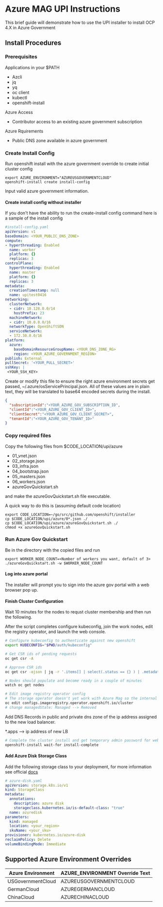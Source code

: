 # Azure MAG UPI Instructions

This brief guide will demonstrate how to use the UPI installer to install OCP 4.X in Azure Government

## Install Procedures

### Prerequisites

Applications in your $PATH
- Azcli
- jq
- yq
- oc client
- kubectl
- openshift-install

Azure Access
- Contributor access to an existing azure government subscription

Azure Rquirements
- Public DNS zone available in azure government

### Create Install Config

Run openshift install with the azure government override to create initial cluster config
```shell
export AZURE_ENVIRONMENT="AZUREUSGOVERNMENTCLOUD"
openshift-install create install-config
```

Input valid azure government information.

#### Create install config without installer

If you don't have the ability to run the create-install config command here is a sample of the install config

```yaml
#install-config.yaml
apiVersion: v1
baseDomain: <YOUR_PUBLIC_DNS_ZONE>
compute:
- hyperthreading: Enabled
  name: worker
  platform: {}
  replicas: 3
controlPlane:
  hyperthreading: Enabled
  name: master
  platform: {}
  replicas: 3
metadata:
  creationTimestamp: null
  name: upitest0416
networking:
  clusterNetwork:
  - cidr: 10.128.0.0/14
    hostPrefix: 23
  machineNetwork:
  - cidr: 10.0.0.0/16
  networkType: OpenShiftSDN
  serviceNetwork:
  - 172.30.0.0/16
platform:
  azure:
    baseDomainResourceGroupName: <YOUR_DNS_ZONE_RG>
    region: <YOUR_AZURE_GOVERNMENT_REGION>
publish: External
pullSecret: '<YOUR_PULL_SECRET>'
sshKey: |
 <YOUR_SSH_KEY>
```

Create or modify this file to ensure the right azure environment secrets get passed, ~/.azure/osServicePrincipal.json. All of these values are in plain text, they will be translated to base64 encoded secrets during the install.

```json
{
  "subscriptionId":"<YOUR_AZURE_GOV_SUBSCRIPTION_ID",
  "clientId":"<YOUR_AZURE_GOV_CLIENT_ID>",
  "clientSecret":"<YOUR_AZURE_GOV_CLIENT_SECRET>",
  "tenantId":"<YOUR_AZURE_GOV_TENANT_ID>"
}
```


### Copy required files

Copy the following files from $CODE_LOCATION/upi/azure

- 01_vnet.json
- 02_storage.json
- 03_infra.json
- 04_bootstrap.json
- 05_masters.json
- 06_workers.json
- azureGovQuickstart.sh

and make the azureGovQuickstart.sh file executable.

A quick way to do this is (assuming default code location)
```shell
export CODE_LOCATION=~/go/src/github.com/openshift/installer
cp $CODE_LOCATION/upi/azure/0*.json ./
cp $CODE_LOCATION/upi/azure/azureGovQuickstart.sh ./
chmod +x azureGovQuickstart.sh
```

### Run Azure Gov Quickstart

Be in the directory with the copied files and run
```shell
export WORKER_NODE_COUNT=<Number of workers you want, default of 3>
./azureGovQuickstart.sh -w $WORKER_NODE_COUNT
```

#### Log into azure portal
The installer will prompt you to sign into the azure gov portal with a web browser pop up.

#### Finish Cluster Configuration

Wait 10 minutes for the nodes to requst cluster membership and then run the following.

After the script completes configure kubeconfig, join the work nodes, edit the registry operator, and launch the web console.

```bash
# Configure kubeconfig to authenticate against new openshift
export KUBECONFIG="$PWD/auth/kubeconfig"

# Get CSR ids of pending requests
oc get csr -A

# Approve CSR ids
oc get csr -ojson | jq -r '.items[] | select(.status == {} ) | .metadata.name' | xargs oc adm certificate approve

# Nodes should populate and become ready in a couple of minutes
watch oc get nodes

# Edit image registry operator config
# The storage operator doesn't yet work with Azure Mag so the internal registry has to be disabled
oc edit configs.imageregistry.operator.openshift.io/cluster
# change managedState: Managed --> Removed
```

Add DNS Records in public and private dns zone of the ip address assigned to the new load balancer. 

*.apps --> ip address of new LB

```bash
# Complete the cluster install and get temporary admin password for web console
openshift-install wait-for install-complete
```

#### Add Azure Disk Storage Class 

Add the following storage class to your deployment, for more information see official [docs](https://kubernetes.io/docs/concepts/storage/storage-classes/#azure-disk-storage-class)

```yaml
# azure-disk.yaml
apiVersion: storage.k8s.io/v1
kind: StorageClass
metadata:
  annotations:
    description: azure disk
    storageclass.kubernetes.io/is-default-class: "true"
  name: azuredisk
parameters:
  kind: managed
  location: <your_region>
  skuName: <your_sku>
provisioner: kubernetes.io/azure-disk
reclaimPolicy: Delete
volumeBindingMode: Immediate
```

## Supported Azure Environment Overrides

|Azure Environment 	| AZURE_ENVIRONMENT Override Text |
|------------------	|-------------------------------	|
| USGovernmentCloud	| AZUREUSGOVERNMENTCLOUD 	        |
| GermanCloud      	| AZUREGERMANCLOUD       	        |
| ChinaCloud       	| AZURECHINACLOUD        	        |